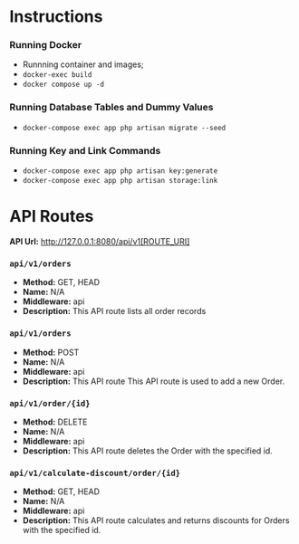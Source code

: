 # Instructions

### Running Docker

- Runnning container and images;
- `docker-exec build`
- `docker compose up -d`
 
### Running Database Tables and Dummy Values

- `docker-compose exec app php artisan migrate --seed`

### Running Key and Link Commands

- `docker-compose exec app php artisan key:generate`
- `docker-compose exec app php artisan storage:link`

# API Routes

**API Url:** http://127.0.0.1:8080/api/v1[ROUTE_URI]

### `api/v1/orders`
- **Method:** GET, HEAD
- **Name:** N/A
- **Middleware:** api
- **Description:** This API route lists all order records

### `api/v1/orders`
- **Method:** POST
- **Name:** N/A
- **Middleware:** api
- **Description:** This API route This API route is used to add a new Order.

### `api/v1/order/{id}`
- **Method:** DELETE
- **Name:** N/A
- **Middleware:** api
- **Description:** This API route deletes the Order with the specified id.
  
### `api/v1/calculate-discount/order/{id}`
- **Method:** GET, HEAD
- **Name:** N/A
- **Middleware:** api
- **Description:** This API route calculates and returns discounts for Orders with the specified id.